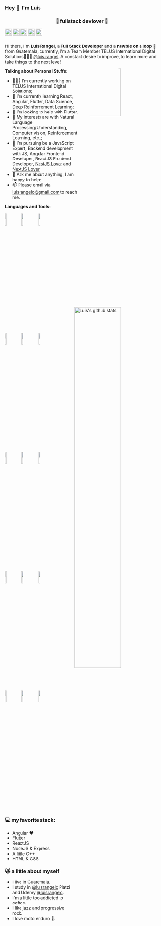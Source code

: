 ### Hey 👋, I'm Luis
<h3 align="center">🚀 fullstack devlover 🚀</h3>

<!--
**lrangelc/lrangelc** is a ✨ _special_ ✨ repository because its `README.md` (this file) appears on your GitHub profile.

Here are some ideas to get you started:

- 🔭 I’m currently working on ...
- 🌱 I’m currently learning ...
- 👯 I’m looking to collaborate on ...
- 🤔 I’m looking to help with ...
- 💬 Ask me about ...
- 📫 How to reach me: ...
- 😄 Pronouns: ...
- ⚡ Fun fact: ...
-->

<a href="https://www.linkedin.com/in/luisrangelc/" target="_blank">
  <img align="left" alt="Luis's LinkdeIn" width="22px" src="https://cdn.jsdelivr.net/npm/simple-icons@v3/icons/linkedin.svg" />
</a>
<a href="https://www.instagram.com/luisrangelc/" target="_blank">
  <img align="left" alt="Luis's Instagram" width="22px" src="https://cdn.jsdelivr.net/npm/simple-icons@v3/icons/instagram.svg" />
</a>
<a href="https://www.twitter.com/luis_rangel_c" target="_blank">
  <img align="left" alt="Luis's Twitter" width="22px" src="https://cdn.jsdelivr.net/npm/simple-icons@v3/icons/twitter.svg" />
</a>
<a href="https://www.facebook.com/luisrangelc" target="_blank">
  <img align="left" alt="Luis's Facebook" width="22px" src="https://cdn.jsdelivr.net/npm/simple-icons@v3/icons/facebook.svg" />
</a>
<a href="https://lrangelc.github.io/" target="_blank">
  <img align="left" alt="Luis's github.io" width="22px" src="https://cdn.jsdelivr.net/npm/simple-icons@v3/icons/github.svg" />
</a>

<br />
<br />

Hi there, I'm **Luis Rangel**, a **Full Stack Developer** and a **newbie on a loop** 🚀 from Guatemala, currently, I'm a Team Member TELUS International Digital Solutions🙍🏽‍♂️ [@luis.rangel](https://www.telus.com/). A constant desire to improve, to learn more and take things to the next level!

<!-- 
  <img align="right" alt="GIF" src="https://i.pinimg.com/originals/e4/26/70/e426702edf874b181aced1e2fa5c6cde.gif" />
-->
  <img align="right" alt="GIF" src="https://lucignation.github.io/AnimeWebsite/images/programmer.gif" width="50%" height="20%" style="border-radius: 50%;" />

**Talking about Personal Stuffs:**

- 👨🏽‍💻 I’m currently working on TELUS International Digital Solutions;
- 🌱 I’m currently learning React, Angular, Flutter, Data Science, Deep Reinforcement Learning; 
- 🤔 I’m looking to help with Flutter.
- 🤔 My interests are with Natural Language Processing/Understanding, Computer vision, Reinforcement Learning, etc..;
- 💼 I’m pursuing be a JavaScript Expert, Backend development with JS, Angular Frontend Developer, ReactJS Frontend Developer, [NestJS Lover](https://nestjs.com/) and [NextJS Lover](https://nestjs.org/);
- 💬 Ask me about anything, I am happy to help;
- 📫 Please email via luisrangelc@gmail.com to reach me.


**Languages and Tools:** 

<p>
  <a href="https://github.com/lrangelc/handle-path-oz">
    <img width="55%" align="right" alt="Luis's github stats" src="https://github-readme-stats.vercel.app/api?username=lrangelc&show_icons=true&hide_border=true" />
  </a>
  

<!-- Your languages and tools. Be careful with the alignment. 
  You can use this sites to get logos: https://www.vectorlogo.zone or https://simpleicons.org/
  -->
  <code><img width="10%" src="https://www.vectorlogo.zone/logos/flutterio/flutterio-ar21.svg"></code>
  <code><img width="10%" src="https://www.vectorlogo.zone/logos/reactjs/reactjs-ar21.svg"></code>
  <code><img width="10%" src="https://www.vectorlogo.zone/logos/angular/angular-ar21.svg"></code>
  <br />
  <code><img width="10%" src="https://www.vectorlogo.zone/logos/nodejs/nodejs-ar21.svg"></code>
  <code><img width="10%" src="https://www.vectorlogo.zone/logos/typescriptlang/typescriptlang-ar21.svg"></code>
  <code><img width="10%" src="https://www.vectorlogo.zone/logos/postgresql/postgresql-ar21.svg"></code>
  <br />
  <code><img width="10%" src="https://www.vectorlogo.zone/logos/mongodb/mongodb-ar21.svg"></code>
  <code><img width="10%" src="https://www.vectorlogo.zone/logos/google_cloud/google_cloud-ar21.svg"></code>
  <code><img width="10%" src="https://www.vectorlogo.zone/logos/docker/docker-ar21.svg"></code>
  <br />
  <code><img width="10%" src="https://www.vectorlogo.zone/logos/kubernetes/kubernetes-ar21.svg"></code>
  <code><img width="10%" src="https://www.vectorlogo.zone/logos/sqlite/sqlite-ar21.svg"></code>
  <code><img width="10%" src="https://www.vectorlogo.zone/logos/firebase/firebase-ar21.svg"></code>
  <br />
  <code><img width="10%" src="https://www.vectorlogo.zone/logos/git-scm/git-scm-ar21.svg"></code>
  <code><img width="10%" src="https://www.vectorlogo.zone/logos/json/json-ar21.svg"></code>
  <code><img width="10%" src="https://www.vectorlogo.zone/logos/gnu_bash/gnu_bash-ar21.svg"></code>
</p>



### 💻 my favorite stack:
- Angular ❤
- Flutter
- ReactJS
- NodeJS & Express
- A little C++
- HTML & CSS

### 🙀 a little about myself:
- I live in Guatemala.
- I study in [@luisrangelc](https://platzi.com/@luisrangelc/) Platzi and Udemy [@luisrangelc](https://www.udemy.com/user/luis-rangel-18/).
- I'm a little too addicted to coffee.
- I like jazz and progressive rock.
- I love moto enduro 🛵.



